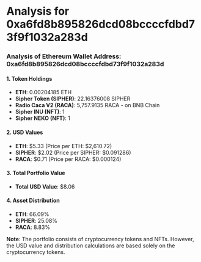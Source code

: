 # Analysis for 0xa6fd8b895826dcd08bccccfdbd73f9f1032a283d

### Analysis of Ethereum Wallet Address: 0xa6fd8b895826dcd08bccccfdbd73f9f1032a283d

#### 1. Token Holdings

- **ETH**: 0.00204185 ETH
- **Sipher Token (SIPHER)**: 22.16376008 SIPHER
- **Radio Caca V2 (RACA)**: 5,757.9135 RACA - on BNB Chain
- **Sipher INU (NFT)**: 1
- **Sipher NEKO (NFT)**: 1

#### 2. USD Values

- **ETH**: $5.33 (Price per ETH: $2,610.72)
- **SIPHER**: $2.02 (Price per SIPHER: $0.091286)
- **RACA**: $0.71 (Price per RACA: $0.000124)

#### 3. Total Portfolio Value

- **Total USD Value**: $8.06

#### 4. Asset Distribution

- **ETH**: 66.09%
- **SIPHER**: 25.08%
- **RACA**: 8.83%

**Note**: The portfolio consists of cryptocurrency tokens and NFTs. However, the USD value and distribution calculations are based solely on the cryptocurrency tokens.
